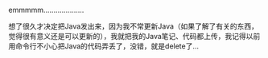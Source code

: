 emmmmm....................

想了很久才决定把Java发出来，因为我不常更新Java（如果了解了有关的东西，觉得很有意义还是可以更新的），我就把我的Java笔记、代码都上传，我记得以前用命令行不小心把Java的代码弄丢了，没错，就是delete了...
